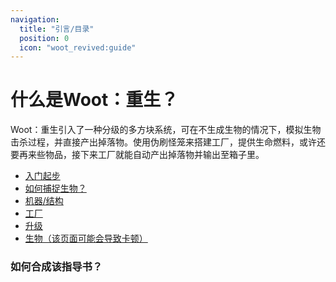 ```yaml
---
navigation:
  title: "引言/目录"
  position: 0
  icon: "woot_revived:guide"
---
```

# 什么是Woot：重生？

Woot：重生引入了一种分级的多方块系统，可在不生成生物的情况下，模拟生物击杀过程，并直接产出掉落物。使用伪刷怪笼来搭建工厂，提供生命燃料，或许还要再来些物品，接下来工厂就能自动产出掉落物并输出至箱子里。

* [入门起步](getting-started.md)
* [如何捕捉生物？](mob-shard.md)
* [机器/结构](machines-blocks/machines-blocks-index.md)
* [工厂](factory/factory-index.md)
* [升级](upgrades/upgrades-index.md)
* [生物（该页面可能会导致卡顿）](mobs.md)

### 如何合成该指导书？

<RecipeFor id="guide" />